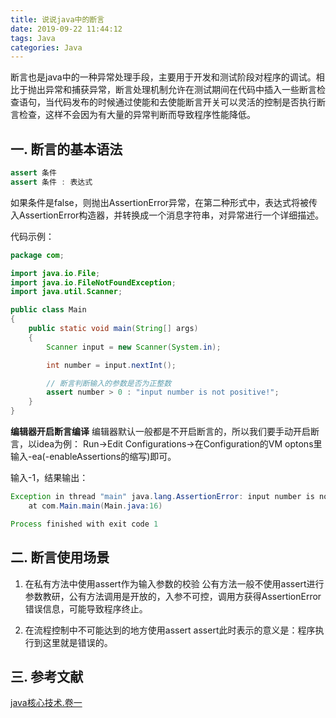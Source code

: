 ```yaml
---
title: 说说java中的断言
date: 2019-09-22 11:44:12
tags: Java
categories: Java
---
```

断言也是java中的一种异常处理手段，主要用于开发和测试阶段对程序的调试。相比于抛出异常和捕获异常，断言处理机制允许在测试期间在代码中插入一些断言检查语句，当代码发布的时候通过使能和去使能断言开关可以灵活的控制是否执行断言检查，这样不会因为有大量的异常判断而导致程序性能降低。

## 一. 断言的基本语法

```java
assert 条件
assert 条件 : 表达式
```

如果条件是false，则抛出AssertionError异常，在第二种形式中，表达式将被传入AssertionError构造器，并转换成一个消息字符串，对异常进行一个详细描述。

代码示例：
```java
package com;

import java.io.File;
import java.io.FileNotFoundException;
import java.util.Scanner;

public class Main
{
    public static void main(String[] args)
    {
        Scanner input = new Scanner(System.in);

        int number = input.nextInt();

        // 断言判断输入的参数是否为正整数
        assert number > 0 : "input number is not positive!";
    }
}
```
**编辑器开启断言编译**
编辑器默认一般都是不开启断言的，所以我们要手动开启断言，以idea为例：
Run->Edit Configurations->在Configuration的VM optons里输入-ea(-enableAssertions的缩写)即可。

输入-1，结果输出：

```java
Exception in thread "main" java.lang.AssertionError: input number is not positive!
	at com.Main.main(Main.java:16)

Process finished with exit code 1
```

## 二. 断言使用场景
1. 在私有方法中使用assert作为输入参数的校验
公有方法一般不使用assert进行参数教研，公有方法调用是开放的，入参不可控，调用方获得AssertionError错误信息，可能导致程序终止。

2. 在流程控制中不可能达到的地方使用assert
assert此时表示的意义是：程序执行到这里就是错误的。

## 三. 参考文献
[java核心技术.卷一](https://www.douban.com/link2/?url=https%3A%2F%2Fbook.douban.com%2Fsubject%2F3146174%2F&query=java%E6%A0%B8%E5%BF%83%E7%BB%93%E6%9D%9F&cat_id=1001&type=search&pos=1)